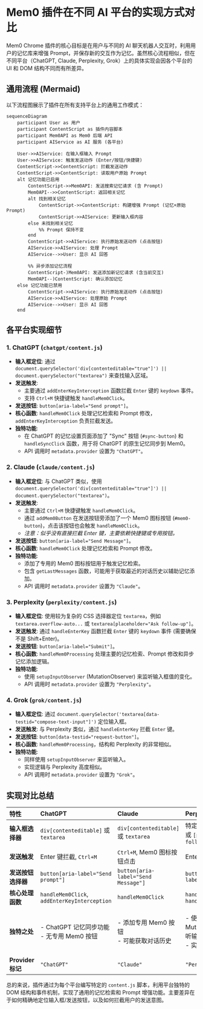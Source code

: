 # Mem0 插件在不同 AI 平台的实现方式对比

Mem0 Chrome 插件的核心目标是在用户与不同的 AI 聊天机器人交互时，利用用户的记忆库来增强 Prompt，并保存新的交互作为记忆。虽然核心流程相似，但在不同平台（ChatGPT, Claude, Perplexity, Grok）上的具体实现会因各个平台的 UI 和 DOM 结构不同而有所差异。

## 通用流程 (Mermaid)

以下流程图展示了插件在所有支持平台上的通用工作模式：

```mermaid
sequenceDiagram
    participant User as 用户
    participant ContentScript as 插件内容脚本
    participant Mem0API as Mem0 后端 API
    participant AIService as AI 服务 (各平台)

    User->>AIService: 在输入框输入 Prompt
    User->>AIService: 触发发送动作 (Enter/按钮/快捷键)
    ContentScript->>ContentScript: 拦截发送动作
    ContentScript->>ContentScript: 读取用户原始 Prompt
    alt 记忆功能已启用
        ContentScript->>Mem0API: 发送搜索记忆请求 (含 Prompt)
        Mem0API-->>ContentScript: 返回相关记忆
        alt 找到相关记忆
            ContentScript->>ContentScript: 构建增强 Prompt (记忆+原始Prompt)
            ContentScript->>AIService: 更新输入框内容
        else 未找到相关记忆
            %% Prompt 保持不变
        end
        ContentScript->>AIService: 执行原始发送动作 (点击按钮)
        AIService->>AIService: 处理 Prompt
        AIService-->>User: 显示 AI 回答

        %% 异步添加记忆流程
        ContentScript-)Mem0API: 发送添加新记忆请求 (含当前交互)
        Mem0API--)ContentScript: 确认添加记忆
    else 记忆功能已禁用
        ContentScript->>AIService: 执行原始发送动作 (点击按钮)
        AIService->>AIService: 处理原始 Prompt
        AIService-->>User: 显示 AI 回答
    end
```

## 各平台实现细节

### 1. ChatGPT (`chatgpt/content.js`)

*   **输入框定位**: 通过 `document.querySelector('div[contenteditable="true"]') || document.querySelector("textarea")` 来查找输入区域。
*   **发送触发**: 
    *   主要通过 `addEnterKeyInterception` 函数拦截 `Enter` 键的 `keydown` 事件。
    *   支持 `Ctrl+M` 快捷键触发 `handleMem0Click`。
*   **发送按钮**: `button[aria-label="Send prompt"]`。
*   **核心函数**: `handleMem0Click` 处理记忆检索和 Prompt 修改，`addEnterKeyInterception` 负责拦截发送。
*   **独特功能**: 
    *   在 ChatGPT 的记忆设置页面添加了 "Sync" 按钮 (`#sync-button`) 和 `handleSyncClick` 函数，用于将 ChatGPT 的原生记忆同步到 Mem0。
    *   API 调用时 `metadata.provider` 设置为 `"ChatGPT"`。

### 2. Claude (`claude/content.js`)

*   **输入框定位**: 与 ChatGPT 类似，使用 `document.querySelector('div[contenteditable="true"]') || document.querySelector("textarea")`。
*   **发送触发**: 
    *   主要通过 `Ctrl+M` 快捷键触发 `handleMem0Click`。
    *   通过 `addMem0Button` 在发送按钮旁添加了一个 Mem0 图标按钮 (`#mem0-button`)，点击该按钮也会触发 `handleMem0Click`。
    *   *注意：似乎没有直接拦截 Enter 键，主要依赖快捷键或专用按钮。*
*   **发送按钮**: `button[aria-label="Send Message"]`。
*   **核心函数**: `handleMem0Click` 处理记忆检索和 Prompt 修改。
*   **独特功能**: 
    *   添加了专用的 Mem0 图标按钮用于触发记忆检索。
    *   包含 `getLastMessages` 函数，可能用于获取最近的对话历史以辅助记忆添加。
    *   API 调用时 `metadata.provider` 设置为 `"Claude"`。

### 3. Perplexity (`perplexity/content.js`)

*   **输入框定位**: 使用较为复杂的 CSS 选择器定位 `textarea`，例如 `textarea.overflow-auto...` 或 `textarea[placeholder="Ask follow-up"]`。
*   **发送触发**: 通过 `handleEnterKey` 函数拦截 `Enter` 键的 `keydown` 事件 (需要确保不是 Shift+Enter)。
*   **发送按钮**: `button[aria-label="Submit"]`。
*   **核心函数**: `handleMem0Processing` 处理主要的记忆检索、Prompt 修改和异步记忆添加逻辑。
*   **独特功能**: 
    *   使用 `setupInputObserver` (MutationObserver) 来监听输入框值的变化。
    *   API 调用时 `metadata.provider` 设置为 `"Perplexity"`。

### 4. Grok (`grok/content.js`)

*   **输入框定位**: 通过 `document.querySelector('textarea[data-testid="compose-text-input"]')` 定位输入框。
*   **发送触发**: 与 Perplexity 类似，通过 `handleEnterKey` 拦截 `Enter` 键。
*   **发送按钮**: `button[data-testid="request-button"]`。
*   **核心函数**: `handleMem0Processing`，结构和 Perplexity 的非常相似。
*   **独特功能**: 
    *   同样使用 `setupInputObserver` 来监听输入。
    *   实现逻辑与 Perplexity 高度相似。
    *   API 调用时 `metadata.provider` 设置为 `"Grok"`。

## 实现对比总结

| 特性             | ChatGPT                                                      | Claude                                                       | Perplexity                                                                 | Grok                                                               |
| :--------------- | :----------------------------------------------------------- | :----------------------------------------------------------- | :------------------------------------------------------------------------- | :------------------------------------------------------------------------- |
| **输入框选择器** | `div[contenteditable]` 或 `textarea`                         | `div[contenteditable]` 或 `textarea`                         | 特定长类名 `textarea` 或 `[placeholder="Ask follow-up"]`                  | `textarea[data-testid="compose-text-input"]`                             |
| **发送触发**     | Enter 键拦截, `Ctrl+M`                                         | `Ctrl+M`, Mem0 图标按钮点击                                   | Enter 键拦截                                                               | Enter 键拦截                                                               |
| **发送按钮选择器** | `button[aria-label="Send prompt"]`                           | `button[aria-label="Send Message"]`                          | `button[aria-label="Submit"]`                                              | `button[data-testid="request-button"]`                                   |
| **核心处理函数** | `handleMem0Click`, `addEnterKeyInterception`                   | `handleMem0Click`                                            | `handleMem0Processing`, `handleEnterKey`                                     | `handleMem0Processing`, `handleEnterKey`                                     |
| **独特之处**     | - ChatGPT 记忆同步功能<br>- 无专用 Mem0 按钮                | - 添加专用 Mem0 按钮<br>- 可能获取对话历史                 | - 使用 MutationObserver 监听输入<br>- 实现与 Grok 相似                         | - 使用 MutationObserver 监听输入<br>- 实现与 Perplexity 相似                      |
| **Provider 标记**| `"ChatGPT"`                                                | `"Claude"`                                                 | `"Perplexity"`                                                             | `"Grok"`                                                                 |

总的来说，插件通过为每个平台编写特定的 `content.js` 脚本，利用平台独特的 DOM 结构和事件机制，实现了通用的记忆检索和 Prompt 增强功能。主要差异在于如何精确地定位输入框/发送按钮，以及如何拦截用户的发送意图。
